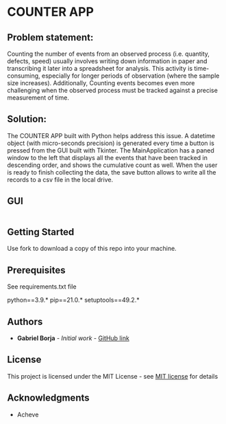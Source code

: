 # COUNTER APP

## **Problem statement**:
Counting the number of events from an observed process (i.e. quantity, defects, speed) usually involves writing down information in paper and transcribing it later into a spreadsheet for analysis. This activity is time-consuming, especially for longer periods of observation (where the sample size increases). Additionally, Counting events becomes even more challenging when the observed process must be tracked against a precise measurement of time.

## **Solution**:
The COUNTER APP built with Python helps address this issue. A datetime object (with micro-seconds precision) is generated every time a button is pressed from the GUI built with Tkinter. The MainApplication has a paned window to the left that displays all the events that have been tracked in descending order, and shows the cumulative count as well. When the user is ready to finish collecting the data, the save button allows to write all the records to a csv file in the local drive.

## **GUI**
<img scr="images/counter_app_img.png">

## **Getting Started**

Use fork to download a copy of this repo into your machine.

## **Prerequisites**

See requirements.txt file

python==3.9.*
pip==21.0.*
setuptools==49.2.*

## **Authors**

* **Gabriel Borja** - *Initial work* - [GitHub link](https://github.com/gabrielborja)

## **License**

This project is licensed under the MIT License - see [MIT license](https://opensource.org/licenses/MIT) for details

## Acknowledgments

* Acheve